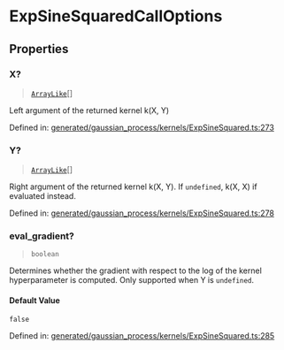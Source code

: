 # ExpSineSquaredCallOptions

## Properties

### X?

> [`ArrayLike`](../types/ArrayLike.md)[]

Left argument of the returned kernel k(X, Y)

Defined in:  [generated/gaussian\_process/kernels/ExpSineSquared.ts:273](https://github.com/transitive-bullshit/scikit-learn-ts/blob/92ab806/packages/sklearn/src/generated/gaussian_process/kernels/ExpSineSquared.ts#L273)

### Y?

> [`ArrayLike`](../types/ArrayLike.md)[]

Right argument of the returned kernel k(X, Y). If `undefined`, k(X, X) if evaluated instead.

Defined in:  [generated/gaussian\_process/kernels/ExpSineSquared.ts:278](https://github.com/transitive-bullshit/scikit-learn-ts/blob/92ab806/packages/sklearn/src/generated/gaussian_process/kernels/ExpSineSquared.ts#L278)

### eval\_gradient?

> `boolean`

Determines whether the gradient with respect to the log of the kernel hyperparameter is computed. Only supported when Y is `undefined`.

#### Default Value

`false`

Defined in:  [generated/gaussian\_process/kernels/ExpSineSquared.ts:285](https://github.com/transitive-bullshit/scikit-learn-ts/blob/92ab806/packages/sklearn/src/generated/gaussian_process/kernels/ExpSineSquared.ts#L285)
